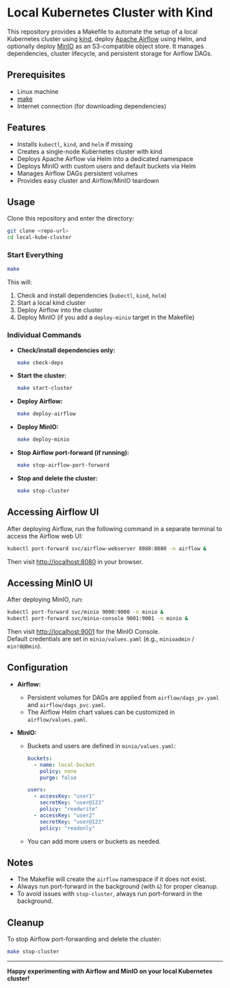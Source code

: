 # Local Kubernetes Cluster with Kind

This repository provides a Makefile to automate the setup of a local Kubernetes cluster using [kind](https://kind.sigs.k8s.io/), deploy [Apache Airflow](https://airflow.apache.org/) using Helm, and optionally deploy [MinIO](https://min.io/) as an S3-compatible object store. It manages dependencies, cluster lifecycle, and persistent storage for Airflow DAGs.

## Prerequisites

- Linux machine
- [make](https://www.gnu.org/software/make/)
- Internet connection (for downloading dependencies)

## Features

- Installs `kubectl`, `kind`, and `helm` if missing
- Creates a single-node Kubernetes cluster with kind
- Deploys Apache Airflow via Helm into a dedicated namespace
- Deploys MinIO with custom users and default buckets via Helm
- Manages Airflow DAGs persistent volumes
- Provides easy cluster and Airflow/MinIO teardown

## Usage

Clone this repository and enter the directory:

```sh
git clone <repo-url>
cd local-kube-cluster
```

### Start Everything

```sh
make
```
This will:
1. Check and install dependencies (`kubectl`, `kind`, `helm`)
2. Start a local kind cluster
3. Deploy Airflow into the cluster
4. Deploy MinIO (if you add a `deploy-minio` target in the Makefile)

### Individual Commands

- **Check/install dependencies only:**
  ```sh
  make check-deps
  ```

- **Start the cluster:**
  ```sh
  make start-cluster
  ```

- **Deploy Airflow:**
  ```sh
  make deploy-airflow
  ```

- **Deploy MinIO:**
  ```sh
  make deploy-minio
  ```

- **Stop Airflow port-forward (if running):**
  ```sh
  make stop-airflow-port-forward
  ```

- **Stop and delete the cluster:**
  ```sh
  make stop-cluster
  ```

## Accessing Airflow UI

After deploying Airflow, run the following command in a separate terminal to access the Airflow web UI:

```sh
kubectl port-forward svc/airflow-webserver 8080:8080 -n airflow &
```

Then visit [http://localhost:8080](http://localhost:8080) in your browser.

## Accessing MinIO UI

After deploying MinIO, run:

```sh
kubectl port-forward svc/minio 9000:9000 -n minio &
kubectl port-forward svc/minio-console 9001:9001 -n minio &
```

Then visit [http://localhost:9001](http://localhost:9001) for the MinIO Console.  
Default credentials are set in `minio/values.yaml` (e.g., `minioadmin` / `min!0@Dmin`).

## Configuration

- **Airflow:**  
  - Persistent volumes for DAGs are applied from `airflow/dags_pv.yaml` and `airflow/dags_pvc.yaml`.
  - The Airflow Helm chart values can be customized in `airflow/values.yaml`.

- **MinIO:**  
  - Buckets and users are defined in `minio/values.yaml`:
    ```yaml
    buckets:
      - name: local-bucket
        policy: none
        purge: false

    users:
      - accessKey: "user1"
        secretKey: "user@123"
        policy: "readwrite"
      - accessKey: "user2"
        secretKey: "user@123"
        policy: "readonly"
    ```
  - You can add more users or buckets as needed.

## Notes

- The Makefile will create the `airflow` namespace if it does not exist.
- Always run port-forward in the background (with `&`) for proper cleanup.
- To avoid issues with `stop-cluster`, always run port-forward in the background.

## Cleanup

To stop Airflow port-forwarding and delete the cluster:

```sh
make stop-cluster
```

---

**Happy experimenting with Airflow and MinIO on your local Kubernetes cluster!**